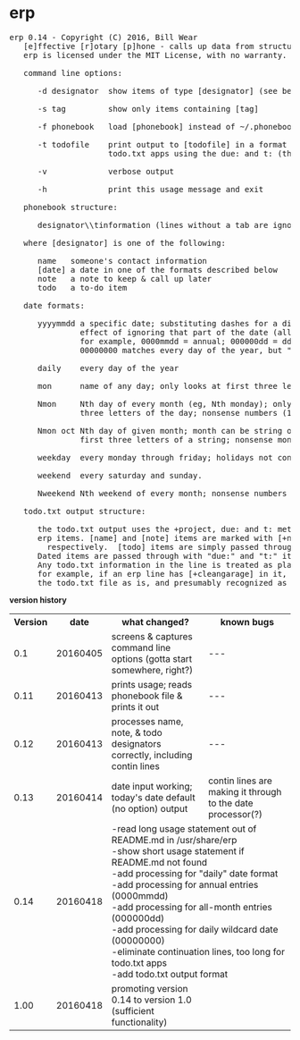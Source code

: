 # erp
<pre>
erp 0.14 - Copyright (C) 2016, Bill Wear
   [e]ffective [r]otary [p]hone - calls up data from structured todo.txt file
   erp is licensed under the MIT License, with no warranty.

   command line options:

      -d designator  show items of type [designator] (see below)

      -s tag         show only items containing [tag]
      
      -f phonebook   load [phonebook] instead of ~/.phonebook

      -t todofile    print output to [todofile] in a format compatible with
                     todo.txt apps using the due: and t: (threshold) notations

      -v             verbose output

      -h             print this usage message and exit

   phonebook structure:

      designator\\tinformation (lines without a tab are ignored)

   where [designator] is one of the following:
   
      name   someone's contact information
      [date] a date in one of the formats described below
      note   a note to keep & call up later
      todo   a to-do item

   date formats:

      yyyymmdd a specific date; substituting dashes for a digit has the
               effect of ignoring that part of the date (allowing repeats);
               for example, 0000mmdd = annual; 000000dd = ddth day of each month;
               00000000 matches every day of the year, but "daily" is easier.

      daily    every day of the year

      mon      name of any day; only looks at first three letters of the day.

      Nmon     Nth day of every month (eg, Nth monday); only looks at first
               three letters of the day; nonsense numbers (10) won't match.

      Nmon oct Nth day of given month; month can be string or number, only matches
               first three letters of a string; nonsense month won't match.

      weekday  every monday through friday; holidays not considered, so ymmv.

      weekend  every saturday and sunday.

      Nweekend Nth weekend of every month; nonsense numbers won't match.

   todo.txt output structure:

      the todo.txt output uses the +project, due: and t: meta-elements to encode
      erp items. [name] and [note] items are marked with [+name] or [+note], 
		respectively.  [todo] items are simply passed through with no changes.
      Dated items are passed through with "due:" and "t:" items set to today.
      Any todo.txt information in the line is treated as plain text and passed on;
      for example, if an erp line has [+cleangarage] in it, that will be passed to
      the todo.txt file as is, and presumably recognized as a project by the todo app.
</pre>

**version history**
<table>
   <tr>
      <th>Version</th>
      <th>date</th>
      <th>what changed?</th>
      <th>known bugs</th>
   </tr>
   <tr>
      <td>0.1</td>
      <td>20160405</td>
      <td>screens & captures command line options (gotta start somewhere, right?)</td>
      <td>---</td>
   </tr>
   <tr>
      <td>0.11</td>
      <td>20160413</td>
      <td>prints usage; reads phonebook file & prints it out</td>
      <td>---</td>
   </tr>
   <tr>
      <td>0.12</td>
      <td>20160413</td>
      <td>processes name, note, & todo designators correctly, including contin lines</td>
      <td>---</td>
   </tr>
   <tr>
      <td>0.13</td>
      <td>20160414</td>
      <td>date input working; today's date default (no option) output</td>
      <td>contin lines are making it through to the date processor(?)</td>
   </tr>
   <tr>
      <td>0.14</td>
      <td>20160418</td>
      <td colspan="2">-read long usage statement out of README.md in /usr/share/erp<br>
      -show short usage statement if README.md not found<br>
      -add processing for "daily" date format<br>
		-add processing for annual entries (0000mmdd)<br>
		-add processing for all-month entries (000000dd)<br>
		-add processing for daily wildcard date (00000000)<br>
      -eliminate continuation lines, too long for todo.txt apps<br>
      -add todo.txt output format</td>
   </tr>
   <tr>
      <td>1.00</td>
      <td>20160418</td>
      <td>promoting version 0.14 to version 1.0 (sufficient functionality)</td>
      <td></td>
   </tr>
</table>

